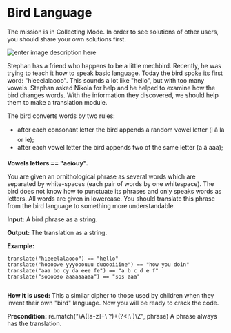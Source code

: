 # Bird Language

The mission is in Collecting Mode. In order to see solutions of other users, you should share your own solutions first.

![enter image description here](https://js-static.checkio.org/media/task/media/a915602e547b44929080791968897169/byrd03.png)

Stephan has a friend who happens to be a little mechbird. Recently, he was trying to teach it how to speak basic language. Today the bird spoke its first word: "hieeelalaooo". This sounds a lot like "hello", but with too many vowels. Stephan asked Nikola for help and he helped to examine how the bird changes words. With the information they discovered, we should help them to make a translation module.

The bird converts words by two rules:

- after each consonant letter the bird appends a random vowel letter (l â la or le);
- after each vowel letter the bird appends two of the same letter (a â aaa);

**Vowels letters == "aeiouy".**

You are given an ornithological phrase as several words which are separated by white-spaces (each pair of words by one whitespace). The bird does not know how to punctuate its phrases and only speaks words as letters. All words are given in lowercase. You should translate this phrase from the bird language to something more understandable.

**Input:** A bird phrase as a string.

**Output:** The translation as a string.

**Example:**

```
translate("hieeelalaooo") == "hello"
translate("hoooowe yyyooouuu duoooiiine") == "how you doin"
translate("aaa bo cy da eee fe") == "a b c d e f"
translate("sooooso aaaaaaaaa") == "sos aaa"
    
```

**How it is used:** This a similar cipher to those used by children when they invent their own "bird" language. Now you will be ready to crack the code.

**Precondition:** re.match("\A([a-z]+\ ?)+(?<!\ )\Z", phrase)
A phrase always has the translation.
